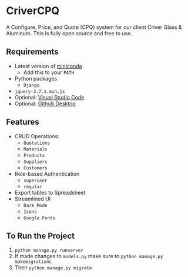 # CriverCPQ
A Configure, Price, and Quote (CPQ) system for our client Criver Glass &amp; Aluminum. This is fully open source and free to use.

## Requirements
- Latest version of [miniconda](https://docs.conda.io/en/latest/miniconda.html)
  - Add this to your ```PATH```
- Python packages
  - ```Django```
- ```jquery-3.7.1.min.js```
- Optional: [Visual Studio Code](https://code.visualstudio.com/download)
- Optional: [Github Desktop](https://desktop.github.com/download/)

## Features
- CRUD Operations:
  - ```Quotations```
  - ```Materials```
  - ```Products```
  - ```Suppliers```
  - ```Customers```
- Role-based Authentication
  - ```superuser```
  - ```regular```
- Export tables to Spreadsheet
- Streamlined UI
  - ```Dark Mode```
  - ```Icons```
  - ```Google Fonts```

## To Run the Project
1. ```python manage.py runserver```
2. If made changes to ```models.py``` make sure to ```python manage.py makemigrations```
3. Then ```python manage.py migrate```
